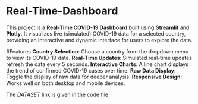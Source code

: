 # Real-Time-Dashboard
This project is a **Real-Time COVID-19 Dashboard** built using **Streamlit** and **Plotly**. It visualizes live (simulated) COVID-19 data for a selected country, providing an interactive and dynamic interface for users to explore the data.

#Features
**Country Selection**: Choose a country from the dropdown menu to view its COVID-19 data.
**Real-Time Updates**: Simulated real-time updates refresh the data every 5 seconds.
**Interactive Charts**: A line chart displays the trend of confirmed COVID-19 cases over time.
**Raw Data Display**: Toggle the display of raw data for deeper analysis.
**Responsive Design**: Works well on both desktop and mobile devices.

The *DATASET* link is given in the code file

